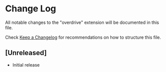 # Change Log

All notable changes to the "overdrive" extension will be documented in this file.

Check [Keep a Changelog](http://keepachangelog.com/) for recommendations on how to structure this file.

## [Unreleased]

- Initial release
